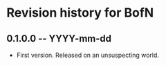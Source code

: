 # Revision history for BofN

## 0.1.0.0 -- YYYY-mm-dd

* First version. Released on an unsuspecting world.
